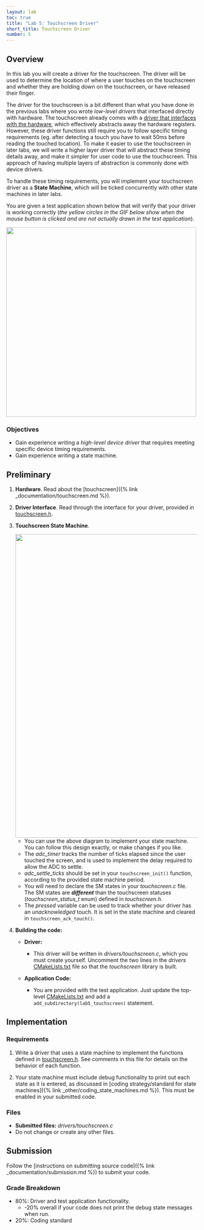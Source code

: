 ```yaml
---
layout: lab
toc: true
title: "Lab 5: Touchscreen Driver"
short_title: Touchscreen Driver
number: 5
---
```


## Overview
In this lab you will create a driver for the touchscreen.  The driver will be used to determine the location of where a user touches on the touchscreen and whether they are holding down on the touchscreen, or have released their finger. 

The driver for the touchscreen is a bit different than what you have done in the previous labs where you wrote *low-level drivers* that interfaced directly with hardware.  The touchscreen already comes with a [driver that interfaces with the hardware](https://github.com/byu-cpe/ecen330_student/blob/main/include/display.h#L149-L153), which effectively abstracts away the hardware registers.  However, these driver functions still require you to follow specific timing requirements (eg. after detecting a touch you have to wait 50ms before reading the touched location).  To make it easier to use the touchscreen in later labs, we will write a higher layer driver that will abstract these timing details away, and make it simpler for user code to use the touchscreen.  This approach of having multiple layers of abstraction is commonly done with device drivers.

To handle these timing requirements, you will implement your touchscreen driver as a **State Machine**, which will be ticked concurrently with other state machines in later labs.

You are given a test application shown below that will verify that your driver is working correctly (*the yellow circles in the GIF below show when the mouse button is clicked and are not actually drawn in the test application*).

<img src="{% link media/lab5/touchscreen.gif %}" width="500">

### Objectives
* Gain experience writing a *high-level device driver* that requires meeting specific device timing requirements.
* Gain experience writing a state machine.


## Preliminary

1. **Hardware**. Read about the [touchscreen]({% link _documentation/touchscreen.md %}).

1. **Driver Interface**. Read through the interface for your driver, provided in [touchscreen.h](https://github.com/byu-cpe/ecen330_student/blob/main/drivers/touchscreen.h).

1. **Touchscreen State Machine**.

    <img src="{% link media/lab5/touchscreen_sm.png %}" width="800">

    * You can use the above diagram to implement your state machine.  You can follow this design exactly, or make changes if you like.
    * The *adc_timer* tracks the number of ticks elapsed since the user touched the screen, and is used to implement the delay required to allow the ADC to settle.
    * *adc_settle_ticks* should be set in your `touchscreen_init()` function, according to the provided state machine period.
    * You will need to declare the SM states in your *touchscreen.c* file.  The SM states are **_different_** than the touchscreen statuses (*touchscreen_status_t* enum) defined in *touchscreen.h*.
    * The *pressed* variable can be used to track whether your driver has an *unacknowledged* touch.  It is set in the state machine and cleared in `touchscreen_ack_touch()`.

1. **Building the code:** 
    * **Driver:** 
        * This driver will be written in *drivers/touchscreen.c*, which you must create yourself.  Uncomment the two lines in the *drivers* [CMakeLists.txt](https://github.com/byu-cpe/ecen330_student/blob/main/drivers/CMakeLists.txt) file so that the *touchscreen* library is built.  

    * **Application Code:**
        * You are provided with the test application.  Just update the top-level [CMakeLists.txt](https://github.com/byu-cpe/ecen330_student/blob/main/CMakeLists.txt) and add a `add_subdirectory(lab5_touchscreen)` statement.

## Implementation

### Requirements

1. Write a driver that uses a state machine to implement the functions defined in [touchscreen.h](https://github.com/byu-cpe/ecen330_student/blob/main/drivers/touchscreen.h).  See comments in this file for details on the behavior of each function.

1. Your state machine must include debug functionality to print out each state as it is entered, as discussed in [coding strategy/standard for state machines]({% link _other/coding_state_machines.md %}).  This must be enabled in your submitted code.

### Files
  - **Submitted files:** *drivers/touchscreen.c*
  - Do not change or create any other files.

## Submission
Follow the [instructions on submitting source code]({% link _documentation/submission.md %}) to submit your code.

### Grade Breakdown 
  * 80%: Driver and test application functionality.
    * -20% overall if your code does not print the debug state messages when run. 
  * 20%: Coding standard